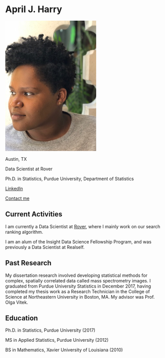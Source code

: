# April J. Harry
![April J Harry](aprilharry.jpg)

Austin, TX

Data Scientist at Rover

Ph.D. in Statistics, Purdue University, Department of Statistics

[LinkedIn](https://www.linkedin.com/in/april-j-harry/)

[Contact me](mailto:harry.april@gmail.com)

## Current Activities
I am currently a Data Scientist at [Rover](http://www.rover.com), where I mainly work on our search ranking algorithm.

I am an alum of the Insight Data Science Fellowship Program, and was previously a Data Scientist at Realself.

## Past Research
My dissertation research involved developing statistical methods for complex, spatially correlated data called mass spectrometry images.  I graduated from Purdue University Statistics in December 2017, having completed my thesis work as a Research Technician in the College of Science at Northeastern University in Boston, MA. My advisor was Prof. Olga Vitek. 

## Education
Ph.D. in Statistics, Purdue University (2017) 

MS in Applied Statistics, Purdue University (2012) 

BS in Mathematics, Xavier University of Louisiana (2010)
